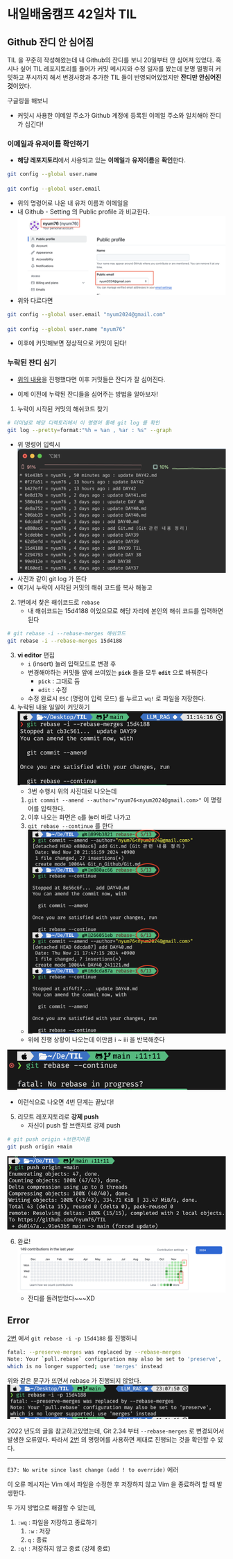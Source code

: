 # 내일배움캠프 42일차 TIL

## Github 잔디 안 심어짐
TIL 을 꾸준히 작성해왔는데 내 Github의 잔디를 보니 20일부터 안 심어져 있었다. 혹시나 싶어 TIL 레포지토리를 들어가 커밋 메시지와 수정 일자를 봤는데 분명 멀쩡히 커밋하고 푸시까지 해서 변경사항과 추가한 TIL 들이 반영되어있었지만 **잔디만 안심어진 것**이었다.

구글링을 해보니 
* 커밋시 사용한 이메일 주소가 Github 계정에 등록된 이메일 주소와 일치해야 잔디가 심긴다!

### 이메일과 유저이름 확인하기
* **해당 레포지토리**에서 사용되고 있는 **이메일**과 **유저이름**을 **확인**한다.
```bash
git config --global user.name

git config --global user.email
```
* 위의 명령어로 나온 내 유저 이름과 이메일을 
* 내 Github - Setting 의 Public profile 과 비교한다.
![](/img/241124_github_profile.png)
* 위와 다르다면
```bash
git config --global user.email "nyum2024@gmail.com"

git config --global user.name "nyum76"
```
* 이후에 커밋해보면 정상적으로 커밋이 된다!

### 누락된 잔디 심기
* [위의 내용](#이메일과-유저이름-확인하기)을 진행했다면 이후 커밋들은 잔디가 잘 심어진다.


* 이제 이전에 누락된 잔디들을 심어주는 방법을 알아보자!

1. 누락이 시작된 커밋의 해쉬코드 찾기


```bash
# 터미널로 해당 디렉토리에서 이 명령어 통해 git log 를 확인
git log --pretty=format:"%h = %an , %ar : %s" --graph
```
* 위 명령어 입력시
![](/img/241124_git_log.png)
* 사진과 같이 git log 가 뜬다
* 여기서 누락이 시작된 커밋의 해쉬 코드를 복사 해놓고

2. 1번에서 찾은 해쉬코드로 `rebase` 
   * 내 해쉬코드는 15d4188 이었으므로 해당 자리에 본인의 해쉬 코드를 입력하면 된다
```bash
# git rebase -i --rebase-merges 해쉬코드
git rebase -i --rebase-merges 15d4188
```

3. **vi editor** 편집
   * `i` (insert) 눌러 입력모드로 변경 후
   * 변경해야하는 커밋들 앞에 쓰여있는 **`pick`** 들을 모두 **`edit`** 으로 바꿔준다
      * `pick` : 그대로 둠
      * `edit` : 수정
    * 수정 완료시 `ESC` (명령어 입력 모드) 를 누르고  `wq!` 로 파일을 저장한다.
1. 누락된 내용 일일이 커밋하기
![](/img/241124_git_rebase.png)
   * 3번 수행시 위의 사진대로 나오는데
   1. `git commit --amend --author="nyum76<nyum2024@gmail.com>"` 이 명령어를 입력한다.
   2. 이후 나오는 화면은 `q`를 눌러 바로 나가고
   3. `git rebase --continue` 를 한다
   * ![](/img/241124_git_commit.png)
   * 위에 진행 상황이 나오는데 이만큼 i ~ iii 을 반복해준다

![](/img/241124_done.png) 
* 이런식으로 나오면 4번 단계는 끝났다!

5. 리모트 레포지토리로 **강제 push**
   * 자신이 push 할 브랜치로 강제 push 
```bash
# git push origin +브랜치이름
git push origin +main
```
![](/img/241124_git_push.png)

6. 완료!
![](/img/241124_grass.png)
   * 잔디를 돌려받았다~~~XD

## Error

[2번](#누락된-잔디-심기) 에서 
`git rebase -i -p 15d4188` 를 진행하니

```bash
fatal: --preserve-merges was replaced by --rebase-merges
Note: Your `pull.rebase` configuration may also be set to 'preserve',
which is no longer supported; use 'merges' instead
```

위와 같은 문구가 뜨면서 rebase 가 진행되지 않았다. 
![](/img/241124_rebase_error.png)

2022 년도의 글을 참고하고있었는데, Git 2.34 부터 `--rebase-merges` 로 변경되어서 발생한 오류였다.
따라서 [2번](#누락된-잔디-심기) 의 명령어를 사용하면 제대로 진행되는 것을 확인할 수 있다.


---

`E37: No write since last change (add ! to override)` 에러

이 오류 메시지는 Vim 에서 파일을 수정한 후 저장하지 않고 Vim 을 종료하려 할 때 발생한다.

두 가지 방법으로 해결할 수 있는데,
1. `:wq` : 파일을 저장하고 종료하기
   1. `:w` : 저장
   2. `q` : 종료
2. `:q!` : 저장하지 않고 종료 (강제 종료) 